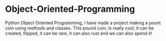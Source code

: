 # Object-Oriented-Programming
Python Object Oriented Programming, I have made a project making a pount coin using methods and classes.
This pound coin, is really cool, it can be created, flipped, it can be rare, it can also rust and we can also spend it!
